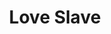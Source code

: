 --- 
title: "Love Slave"
publishdate: "2019-3-27T16:48:46+02:00"
src: "https://365manga.net/manga/love-slave"
image: "https://data.365manga.net/images/thumbnails/24434-love-slave.jpg"
description: "Ureha's boyfriend proposed to her three months ago, but she hasn't given him an answer yet. While visiting a cosmetics shop, she sees a woman, Sawori, who suddenly makes her remember a lesbian experience from high school. She's not sure that's something she wants to repeat, but will she be able to resist Sawori's advances?"
---